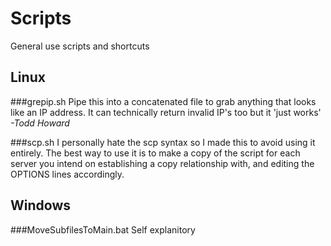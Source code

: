 # Scripts
General use scripts and shortcuts


## Linux

###grepip.sh
Pipe this into a concatenated file to grab anything that looks like an IP address. It can technically return invalid IP's too but it 'just works' _-Todd Howard_



###scp.sh
I personally hate the scp syntax so I made this to avoid using it entirely. The best way to use it is to make a copy of the script for each server you intend on establishing a copy relationship with, and editing the OPTIONS lines accordingly.



## Windows

###MoveSubfilesToMain.bat
Self explanitory
